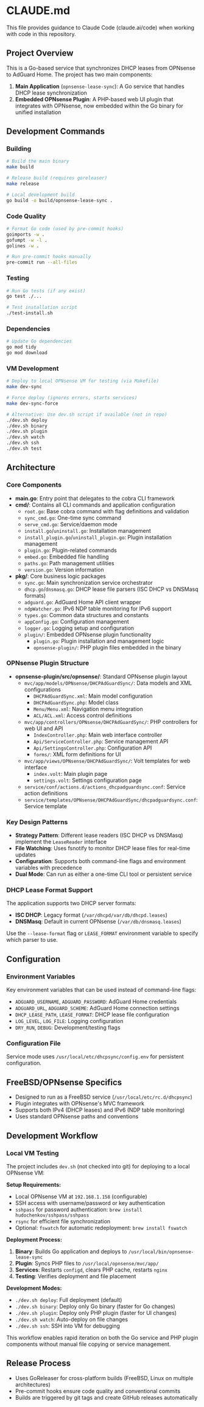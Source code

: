 # CLAUDE.md

This file provides guidance to Claude Code (claude.ai/code) when working with code in this repository.

## Project Overview

This is a Go-based service that synchronizes DHCP leases from OPNsense to AdGuard Home. The project has two main components:

1. **Main Application** (`opnsense-lease-sync`): A Go service that handles DHCP lease synchronization
2. **Embedded OPNsense Plugin**: A PHP-based web UI plugin that integrates with OPNsense, now embedded within the Go binary for unified installation

## Development Commands

### Building
```bash
# Build the main binary
make build

# Release build (requires goreleaser)
make release

# Local development build
go build -o build/opnsense-lease-sync .
```

### Code Quality
```bash
# Format Go code (used by pre-commit hooks)
goimports -w .
gofumpt -w -l .
golines -w .

# Run pre-commit hooks manually
pre-commit run --all-files
```

### Testing
```bash
# Run Go tests (if any exist)
go test ./...

# Test installation script
./test-install.sh
```

### Dependencies
```bash
# Update Go dependencies
go mod tidy
go mod download
```

### VM Development
```bash
# Deploy to local OPNsense VM for testing (via Makefile)
make dev-sync

# Force deploy (ignores errors, starts services)
make dev-sync-force

# Alternative: Use dev.sh script if available (not in repo)
./dev.sh deploy
./dev.sh binary
./dev.sh plugin
./dev.sh watch
./dev.sh ssh
./dev.sh test
```

## Architecture

### Core Components

- **main.go**: Entry point that delegates to the cobra CLI framework
- **cmd/**: Contains all CLI commands and application configuration
  - `root.go`: Base cobra command with flag definitions and validation
  - `sync_cmd.go`: One-time sync command
  - `serve_cmd.go`: Service/daemon mode
  - `install.go`/`uninstall.go`: Installation management
  - `install_plugin.go`/`uninstall_plugin.go`: Plugin installation management
  - `plugin.go`: Plugin-related commands
  - `embed.go`: Embedded file handling
  - `paths.go`: Path management utilities
  - `version.go`: Version information
- **pkg/**: Core business logic packages
  - `sync.go`: Main synchronization service orchestrator
  - `dhcp.go`/`dnsmasq.go`: DHCP lease file parsers (ISC DHCP vs DNSMasq formats)
  - `adguard.go`: AdGuard Home API client wrapper
  - `ndpWatcher.go`: IPv6 NDP table monitoring for IPv6 support
  - `types.go`: Common data structures and constants
  - `appConfig.go`: Configuration management
  - `logger.go`: Logging setup and configuration
  - `plugin/`: Embedded OPNsense plugin functionality
    - `plugin.go`: Plugin installation and management logic
    - `opnsense-plugin/`: PHP plugin files embedded in the binary

### OPNsense Plugin Structure

- **opnsense-plugin/src/opnsense/**: Standard OPNsense plugin layout
  - `mvc/app/models/OPNsense/DHCPAdGuardSync/`: Data models and XML configurations
    - `DHCPAdGuardSync.xml`: Main model configuration
    - `DHCPAdGuardSync.php`: Model class
    - `Menu/Menu.xml`: Navigation menu integration
    - `ACL/ACL.xml`: Access control definitions
  - `mvc/app/controllers/OPNsense/DHCPAdGuardSync/`: PHP controllers for web UI and API
    - `IndexController.php`: Main web interface controller
    - `Api/ServiceController.php`: Service management API
    - `Api/SettingsController.php`: Configuration API
    - `forms/`: XML form definitions for UI
  - `mvc/app/views/OPNsense/DHCPAdGuardSync/`: Volt templates for web interface
    - `index.volt`: Main plugin page
    - `settings.volt`: Settings configuration page
  - `service/conf/actions.d/actions_dhcpadguardsync.conf`: Service action definitions
  - `service/templates/OPNsense/DHCPAdGuardSync/dhcpadguardsync.conf`: Service template

### Key Design Patterns

- **Strategy Pattern**: Different lease readers (ISC DHCP vs DNSMasq) implement the `LeaseReader` interface
- **File Watching**: Uses fsnotify to monitor DHCP lease files for real-time updates
- **Configuration**: Supports both command-line flags and environment variables with precedence
- **Dual Mode**: Can run as either a one-time CLI tool or persistent service

### DHCP Lease Format Support

The application supports two DHCP server formats:
- **ISC DHCP**: Legacy format (`/var/dhcpd/var/db/dhcpd.leases`)
- **DNSMasq**: Default in current OPNsense (`/var/db/dnsmasq.leases`)

Use the `--lease-format` flag or `LEASE_FORMAT` environment variable to specify which parser to use.

## Configuration

### Environment Variables
Key environment variables that can be used instead of command-line flags:
- `ADGUARD_USERNAME`, `ADGUARD_PASSWORD`: AdGuard Home credentials
- `ADGUARD_URL`, `ADGUARD_SCHEME`: AdGuard Home connection settings
- `DHCP_LEASE_PATH`, `LEASE_FORMAT`: DHCP lease file configuration
- `LOG_LEVEL`, `LOG_FILE`: Logging configuration
- `DRY_RUN`, `DEBUG`: Development/testing flags

### Configuration File
Service mode uses `/usr/local/etc/dhcpsync/config.env` for persistent configuration.

## FreeBSD/OPNsense Specifics

- Designed to run as a FreeBSD service (`/usr/local/etc/rc.d/dhcpsync`)
- Plugin integrates with OPNsense's MVC framework
- Supports both IPv4 (DHCP leases) and IPv6 (NDP table monitoring)
- Uses standard OPNsense paths and conventions

## Development Workflow

### Local VM Testing
The project includes `dev.sh` (not checked into git) for deploying to a local OPNsense VM:

**Setup Requirements:**
- Local OPNsense VM at `192.168.1.158` (configurable)
- SSH access with username/password or key authentication
- `sshpass` for password authentication: `brew install hudochenkov/sshpass/sshpass`
- `rsync` for efficient file synchronization
- Optional: `fswatch` for automatic redeployment: `brew install fswatch`

**Deployment Process:**
1. **Binary**: Builds Go application and deploys to `/usr/local/bin/opnsense-lease-sync`
2. **Plugin**: Syncs PHP files to `/usr/local/opnsense/mvc/app/`
3. **Services**: Restarts `configd`, clears PHP cache, restarts `nginx`
4. **Testing**: Verifies deployment and file placement

**Development Modes:**
- `./dev.sh deploy`: Full deployment (default)
- `./dev.sh binary`: Deploy only Go binary (faster for Go changes)
- `./dev.sh plugin`: Deploy only PHP plugin (faster for UI changes)
- `./dev.sh watch`: Auto-deploy on file changes
- `./dev.sh ssh`: SSH into VM for debugging

This workflow enables rapid iteration on both the Go service and PHP plugin components without manual file copying or service management.

## Release Process

- Uses GoReleaser for cross-platform builds (FreeBSD, Linux on multiple architectures)
- Pre-commit hooks ensure code quality and conventional commits
- Builds are triggered by git tags and create GitHub releases automatically
